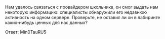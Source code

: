 Нам удалось связаться с провайдером школьника, он смог выдать нам некоторую информацию: специалисты обнаружили его недавнюю активность на одном сервере.
Проверьте, не оставил ли он в лабиринте каких-нибудь ценных для нас данных?

Ответ:
    Min0TauRU5

